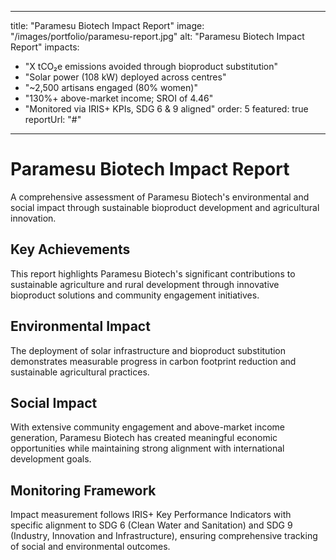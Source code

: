 
---
title: "Paramesu Biotech Impact Report"
image: "/images/portfolio/paramesu-report.jpg"
alt: "Paramesu Biotech Impact Report"
impacts:
  - "X tCO₂e emissions avoided through bioproduct substitution"
  - "Solar power (108 kW) deployed across centres"
  - "~2,500 artisans engaged (80% women)"
  - "130%+ above-market income; SROI of 4.46"
  - "Monitored via IRIS+ KPIs, SDG 6 & 9 aligned"
order: 5
featured: true
reportUrl: "#"
---

# Paramesu Biotech Impact Report

A comprehensive assessment of Paramesu Biotech's environmental and social impact through sustainable bioproduct development and agricultural innovation.

## Key Achievements

This report highlights Paramesu Biotech's significant contributions to sustainable agriculture and rural development through innovative bioproduct solutions and community engagement initiatives.

## Environmental Impact

The deployment of solar infrastructure and bioproduct substitution demonstrates measurable progress in carbon footprint reduction and sustainable agricultural practices.

## Social Impact

With extensive community engagement and above-market income generation, Paramesu Biotech has created meaningful economic opportunities while maintaining strong alignment with international development goals.

## Monitoring Framework

Impact measurement follows IRIS+ Key Performance Indicators with specific alignment to SDG 6 (Clean Water and Sanitation) and SDG 9 (Industry, Innovation and Infrastructure), ensuring comprehensive tracking of social and environmental outcomes.
